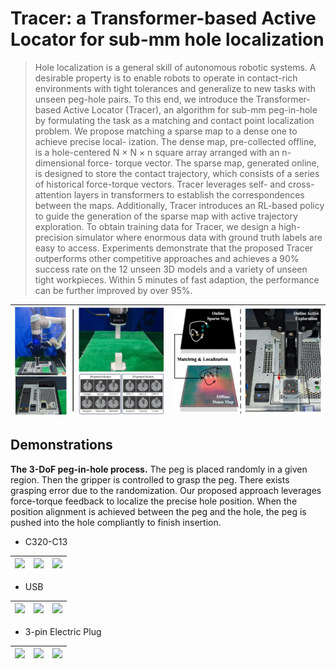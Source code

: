 # Tracer: a Transformer-based Active Locator for sub-mm hole localization

> Hole localization is a general skill of autonomous robotic systems. A desirable property is to enable robots to operate in contact-rich environments with tight tolerances and generalize to new tasks with unseen peg-hole pairs. To this end, we introduce the Transformer-based Active Locator (Tracer), an algorithm for sub-mm peg-in-hole by formulating the task as a matching and contact point localization problem. We propose matching a sparse map to a dense one to achieve precise local- ization. The dense map, pre-collected offline, is a hole-centered N × N × n square array arranged with an n-dimensional force- torque vector. The sparse map, generated online, is designed to store the contact trajectory, which consists of a series of historical force-torque vectors. Tracer leverages self- and cross-attention layers in transformers to establish the correspondences between the maps. Additionally, Tracer introduces an RL-based policy to guide the generation of the sparse map with active trajectory exploration. To obtain training data for Tracer, we design a high-precision simulator where enormous data with ground truth labels are easy to access. Experiments demonstrate that the proposed Tracer outperforms other competitive approaches and achieves a 90% success rate on the 12 unseen 3D models and a variety of unseen tight workpieces. Within 5 minutes of fast adaption, the performance can be further improved by over 95%.


<div align="center">

| <img src="assets/setting.png" width="380" /> | <img src="assets/cover.png" width="380"  /> | 
|:--:|:--:|

</div>

## Demonstrations

__The 3-DoF peg-in-hole process.__ The peg is placed randomly in a
given region. Then the gripper is controlled to grasp the peg. There exists grasping error due
to the randomization. Our proposed approach leverages force-torque feedback to localize the
precise hole position. When the position alignment is achieved between the peg and the hole,
the peg is pushed into the hole compliantly to finish insertion.
- C320-C13

<div align="center">

| <img src="assets/c13-1.gif" width="250" /> | <img src="assets/c13-2.gif" width="250"  /> | <img src="assets/c13-3.gif" width="250"  /> |
|:--:|:--:|:--:|

</div>

- USB

<div align="center">

| <img src="assets/usb-1.gif" width="250" /> | <img src="assets/usb-3.gif" width="250"  /> | <img src="assets/usb-2.gif" width="250"  /> |
|:--:|:--:|:--:|

</div>

- 3-pin Electric Plug

<div align="center">

| <img src="assets/rubber-1.gif" width="250" /> | <img src="assets/rubber-2.gif" width="250"  /> | <img src="assets/rubber-3.gif" width="250"  /> |
|:--:|:--:|:--:|

</div>

<!---
More video demonstrations are available at [Bilibili](https://www.bilibili.com/video/BV1xK411U71q/?spm_id_from=333.999.0.0&vd_source=607a93301df2e521df43ecab79ab1dec)
--->


<!-- - Others

<div align="center">

<img src="assets/other.gif" width="500" />

</div> -->


<!---
## Supplementary Materials
- Videos: [Link](https://www.bilibili.com/video/BV1xK411U71q/?spm_id_from=333.999.0.0&vd_source=607a93301df2e521df43ecab79ab1dec)
- Appendix: [Link](https://github.com/xieliang555/Tracer/blob/main/assets/RAL_supplementary.pdf)
- Paper: Coming soon
--->
